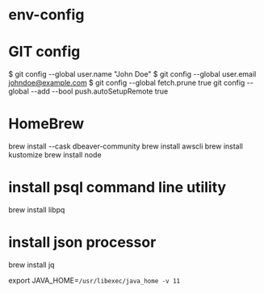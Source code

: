 # env-config
# GIT config
$ git config --global user.name "John Doe"
$ git config --global user.email johndoe@example.com
$ git config --global fetch.prune true
git config --global --add --bool push.autoSetupRemote true

# HomeBrew 
brew install --cask dbeaver-community
brew install awscli
brew install kustomize
brew install node

# install psql command line utility
brew install libpq 
# install json processor
brew install jq


export JAVA_HOME=`/usr/libexec/java_home -v 11`
